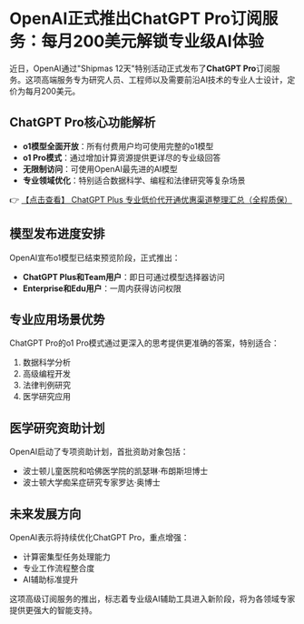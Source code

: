 # OpenAI正式推出ChatGPT Pro订阅服务：每月200美元解锁专业级AI体验

近日，OpenAI通过"Shipmas 12天"特别活动正式发布了**ChatGPT Pro**订阅服务。这项高端服务专为研究人员、工程师以及需要前沿AI技术的专业人士设计，定价为每月200美元。

## ChatGPT Pro核心功能解析

- **o1模型全面开放**：所有付费用户均可使用完整的o1模型
- **o1 Pro模式**：通过增加计算资源提供更详尽的专业级回答
- **无限制访问**：可使用OpenAI最先进的AI模型
- **专业领域优化**：特别适合数据科学、编程和法律研究等复杂场景

👉 [【点击查看】 ChatGPT Plus 专业低价代开通优惠渠道整理汇总（全程质保）](https://bit.ly/DaiKai)

## 模型发布进度安排

OpenAI宣布o1模型已结束预览阶段，正式推出：
- **ChatGPT Plus和Team用户**：即日可通过模型选择器访问
- **Enterprise和Edu用户**：一周内获得访问权限

## 专业应用场景优势

ChatGPT Pro的o1 Pro模式通过更深入的思考提供更准确的答案，特别适合：
1. 数据科学分析
2. 高级编程开发
3. 法律判例研究
4. 医学研究应用

## 医学研究资助计划

OpenAI启动了专项资助计划，首批资助对象包括：
- 波士顿儿童医院和哈佛医学院的凯瑟琳·布朗斯坦博士
- 波士顿大学痴呆症研究专家罗达·奥博士

## 未来发展方向

OpenAI表示将持续优化ChatGPT Pro，重点增强：
- 计算密集型任务处理能力
- 专业工作流程整合度
- AI辅助标准提升

这项高级订阅服务的推出，标志着专业级AI辅助工具进入新阶段，将为各领域专家提供更强大的智能支持。